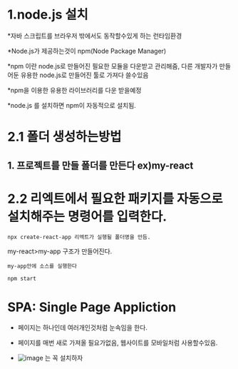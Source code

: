 # 1.node.js 설치
*자바 스크립트를 브라우저 밖에서도 동작할수있게 하는 런타임환경

*Node.js가 제공하는것이 npm(Node Package Manager)

*npm 이란 node.js로 만들어진 필요한 모듈을 다운받고 관리해줌, 다른 개발자가 만들어둔 유용한 node.js로 만들어진 툴로 가져다 쓸수있음


*npm을 이용한 유용한 라이브러리를 다운 받을예정

*node.js 를 설치하면 npm이 자동적으로 설치됨.

# 2.1 폴더 생성하는방법

## 1. 프로젝트를 만들 폴더를 만든다 ex)my-react

# 2.2 리엑트에서 필요한 패키지를 자동으로 설치해주는 명령어를 입력한다.
```
npx create-react-app 리엑트가 실행될 폴더명을 만듬.
```
my-react>my-app 구조가 만들어진다.

```
my-app안에 소스를 실행한다
```

```
npm start
```

# SPA: Single Page Appliction
  - 페이지는 하나인데 여러개인것처럼 눈속임을 한다.
  - 페이지를 매번 새로 가져올 필요가없음, 웹사이트를 모바일처럼 사용할수있음.

  - ![image](https://github.com/sinchangun/react/assets/145514301/4ceea9f9-ec8e-498f-8c01-072bff156ed7) 는 꼭 설치하자
